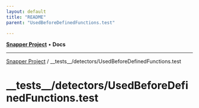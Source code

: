 ```yaml
---
layout: default
title: "README"
parent: "UsedBeforeDefinedFunctions.test"

---
```

[**Snapper Project**](../../../README.md) • **Docs**

***

[Snapper Project](../../../README.md) / \_\_tests\_\_/detectors/UsedBeforeDefinedFunctions.test

# \_\_tests\_\_/detectors/UsedBeforeDefinedFunctions.test
